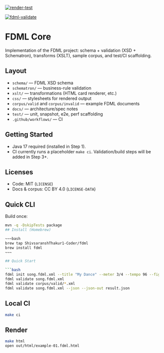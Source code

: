 [![render-test](https://github.com/ShivsaranshThakur1-Coder/fdml-core/actions/workflows/render-test.yml/badge.svg?branch=main)](https://github.com/ShivsaranshThakur1-Coder/fdml-core/actions/workflows/render-test.yml)

[![fdml-validate](https://github.com/ShivsaranshThakur1-Coder/fdml-core/actions/workflows/fdml-validate.yml/badge.svg?branch=main)](https://github.com/ShivsaranshThakur1-Coder/fdml-core/actions/workflows/fdml-validate.yml)

# FDML Core

Implementation of the FDML project: schema + validation (XSD + Schematron), transforms (XSLT), sample corpus, and test/CI scaffolding.

## Layout
- `schema/` — FDML XSD schema
- `schematron/` — business-rule validation
- `xslt/` — transformations (HTML card renderer, etc.)
- `css/` — stylesheets for rendered output
- `corpus/valid` and `corpus/invalid` — example FDML documents
- `docs/` — architecture/spec notes
- `test/` — unit, snapshot, e2e, perf scaffolding
- `.github/workflows/` — CI

## Getting Started
- Java 17 required (installed in Step 1).
- CI currently runs a placeholder `make ci`. Validation/build steps will be added in Step 3+.

## Licenses
- Code: MIT (`LICENSE`)
- Docs & corpus: CC BY 4.0 (`LICENSE-DATA`)

## Quick CLI

Build once:
```bash
mvn -q -DskipTests package
## Install (Homebrew)

~~~bash
brew tap ShivsaranshThakur1-Coder/fdml
brew install fdml
~~~

## Quick Start

```bash
fdml init song.fdml.xml --title "My Dance" --meter 3/4 --tempo 96 --figure-id f-1 --figure-name Intro
fdml validate song.fdml.xml
fdml validate corpus/valid/*.xml
fdml validate song.fdml.xml --json --json-out result.json
```

## Local CI

```bash
make ci
```

## Render

```bash
make html
open out/html/example-01.fdml.html
```
